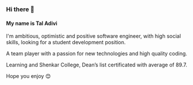 ### Hi there 👋
#### My name is Tal Adivi
I'm ambitious, optimistic and positive software engineer, with high social skills, looking for a student development position.

A team player with a passion for new technologies and high quality coding.

Learning and Shenkar College, Dean’s list certificated with average of 89.7.

Hope you enjoy 😊


<!--
**TalAdivi/TalAdivi** is a ✨ _special_ ✨ repository because its `README.md` (this file) appears on your GitHub profile.

Here are some ideas to get you started:

- 🔭 I’m currently looking for a job :)
- 🌱 I’m currently learning ...
- 👯 I’m looking to collaborate on ...
- 🤔 I’m looking for help with ...
- 💬 Ask me about ...
- 📫 How to reach me: ...
- 😄 Pronouns: ...
- ⚡ Fun fact: ...
-->
